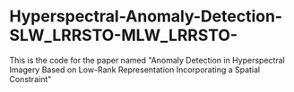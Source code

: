 # Hyperspectral-Anomaly-Detection-SLW_LRRSTO-MLW_LRRSTO-
This is the code for the paper named "Anomaly Detection in Hyperspectral Imagery Based on Low-Rank Representation Incorporating a Spatial Constraint"
